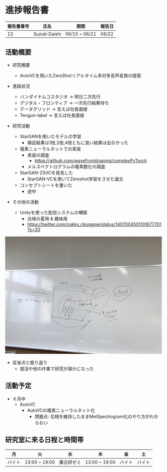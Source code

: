 
# 進捗報告書

報告書番号 | 氏名   | 期間         | 報告日
----- | ---- | ---------- | ---
13    | Suzuki Daishi | 06/15 ~ 06/21 | 06/22  

## 活動概要

- 研究概要
  - AutoVCを用いたZeroShotリアルタイム多対多音声変換の提案

- 進路状況
  - バンダイナムコスタジオ -> 明日二次先行
  - デジタル・フロンティア -> 一次先行結果待ち
  - データグリッド        -> 言えば社長面接
  - Tengun-label        -> 言えば社長面接

- 研究活動
  - StarGANを用いたモデルの学習
    - 検証結果は1倍,2倍,4倍ともに良い結果は出なかった
  - 複素ニューラルネットでの実装
    - 実装の調査
      - https://github.com/wavefrontshaping/complexPyTorch
    - メルスペクトログラムの複素数化の調査
  - StarGAN-ZSVCを発見した
    - StarGAN-VCを用いてZeroshot学習をさせた論文
  - コンセプトシートを書いた
    - 途中

- その他の活動
  - Unityを使った配信システムの構築
    - 白峰の夏用 & 趣味用
    - https://twitter.com/zukky_rikugame/status/1407004501131677701?s=20

![images/IMG_0782.jpg](../images/IMG_0782.jpg)

- 反省点と振り返り
  - 就活や他の作業で研究が疎かになった

## 活動予定

- ６月中
  - AutoVC
    - AutoVCの複素ニューラルネット化
      - 問題点: 位相を維持したままMelSpectrogram化のやり方がわからない

## 研究室に来る日程と時間帯

| 月             | 火            | 水            | 木            | 金             | 土
| ------------- | ------------- | ------------- | ------------- | ------------- | -------------
| バイト | 13:00 ~ 19:00 | 鷹合研ゼミ | 13:00 ~ 19:00 | バイト | バイト


